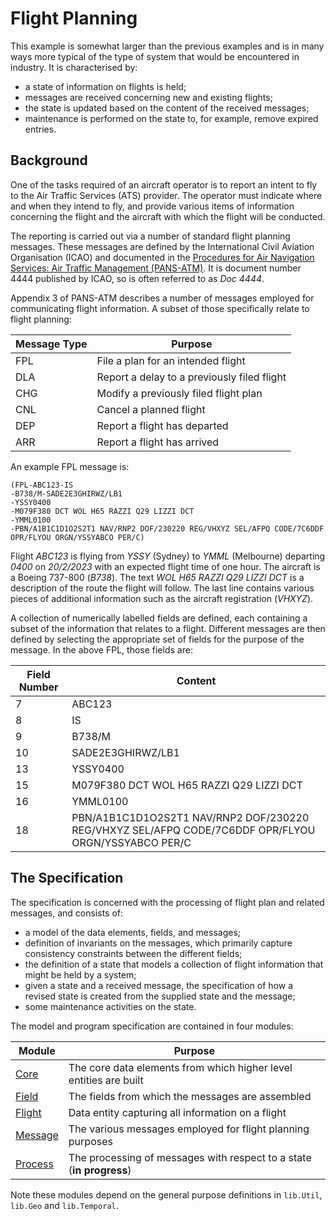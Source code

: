 # Flight Planning

This example is somewhat larger than the previous examples and is in many ways more typical of the
type of system that would be encountered in industry. It is characterised by:
- a state of information on flights is held;
- messages are received concerning new and existing flights;
- the state is updated based on the content of the received messages;
- maintenance is performed on the state to, for example, remove expired entries.

## Background

One of the tasks required of an aircraft operator is to report an intent to fly to the Air Traffic
Services (ATS) provider. The operator must indicate where and when they intend to fly, and provide
various items of information concerning the flight and the aircraft with which the flight will
be conducted.

The reporting is carried out via a number of standard flight planning messages. These messages
are defined by the International Civil Aviation Organisation (ICAO) and documented in the
[Procedures for Air Navigation Services: Air Traffic Management (PANS-ATM)](https://store.icao.int/en/procedures-for-air-navigation-services-air-traffic-management-doc-4444).
It is document number 4444 published by ICAO, so is often referred to as _Doc 4444_.

Appendix 3 of PANS-ATM describes a number of messages employed for communicating flight information.
A subset of those specifically relate to flight planning:

| Message Type | Purpose |
| - | - |
| FPL | File a plan for an intended flight |
| DLA | Report a delay to a previously filed flight |
| CHG | Modify a previously filed flight plan |
| CNL | Cancel a planned flight |
| DEP | Report a flight has departed |
| ARR | Report a flight has arrived |

An example FPL message is:
```
(FPL-ABC123-IS
-B738/M-SADE2E3GHIRWZ/LB1
-YSSY0400
-M079F380 DCT WOL H65 RAZZI Q29 LIZZI DCT
-YMML0100
-PBN/A1B1C1D1O2S2T1 NAV/RNP2 DOF/230220 REG/VHXYZ SEL/AFPQ CODE/7C6DDF OPR/FLYOU ORGN/YSSYABCO PER/C)
```
Flight _ABC123_ is flying from _YSSY_ (Sydney) to _YMML_ (Melbourne) departing _0400_ on _20/2/2023_ with an
expected flight time of one hour. The aircraft is a Boeing 737-800 (_B738_). The text _WOL H65 RAZZI Q29 LIZZI DCT_
is a description of the route the flight will follow. The last line contains various pieces of additional information
such as the aircraft registration (_VHXYZ_).

A collection of numerically labelled fields are defined, each containing a subset of the information that relates to a flight.
Different messages are then defined by selecting the appropriate set of fields for
the purpose of the message. In the above FPL, those fields are:

| Field Number | Content |
| - | - |
| 7 | ABC123 |
| 8 | IS |
| 9 | B738/M |
| 10 | SADE2E3GHIRWZ/LB1 |
| 13 | YSSY0400 |
| 15 | M079F380 DCT WOL H65 RAZZI Q29 LIZZI DCT |
| 16 | YMML0100 |
| 18 | PBN/A1B1C1D1O2S2T1 NAV/RNP2 DOF/230220 REG/VHXYZ SEL/AFPQ CODE/7C6DDF OPR/FLYOU ORGN/YSSYABCO PER/C |

## The Specification

The specification is concerned with the processing of flight plan and related messages, and consists of:

- a model of the data elements, fields, and messages;
- definition of invariants on the messages, which primarily capture consistency constraints between the different fields;
- the definition of a state that models a collection of flight information that might be held by a system;
- given a state and a received message, the specification of how a revised state is created from the supplied state and the message;
- some maintenance activities on the state. 

The model and program specification are contained in four modules:

| Module | Purpose |
| - | - |
| [Core](FPL/Core.md)       | The core data elements from which higher level entities are built |
| [Field](FPL/Field.md)     | The fields from which the messages are assembled |
| [Flight](FPL/Flight.md)   | Data entity capturing all information on a flight |
| [Message](FPL/Message.md) | The various messages employed for flight planning purposes |
| [Process](FPL/Process.md) | The processing of messages with respect to a state (__in progress__) |

Note these modules depend on the general purpose definitions in `lib.Util`, `lib.Geo` and `lib.Temporal`.
